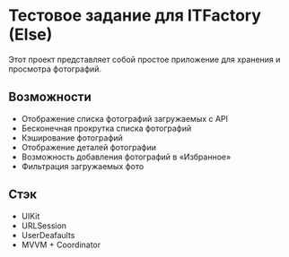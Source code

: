 # Тестовое задание для ITFactory (Else)

Этот проект представляет собой простое приложение для хранения и просмотра фотографий.

## Возможности

- Отображение списка фотографий  загружаемых с API 
- Бесконечная прокрутка списка фотографий
- Кэширование фотографий
- Отображение деталей фотографии
- Возможность добавления фотографий в «Избранное»
- Фильтрация загружаемых фото


## Стэк

- UIKit
- URLSession
- UserDeafaults
- MVVM + Coordinator
